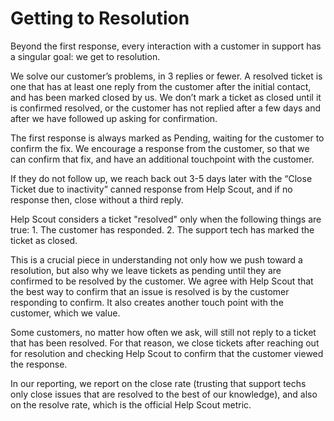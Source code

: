 # Getting to Resolution

Beyond the first response, every interaction with a customer in support has a singular goal: we get to resolution.

We solve our customer’s problems, in 3 replies or fewer. A resolved ticket is one that has at least one reply from the customer after the initial contact, and has been marked closed by us. We don’t mark a ticket as closed until it is confirmed resolved, or the customer has not replied after a few days and after we have followed up asking for confirmation.

The first response is always marked as Pending, waiting for the customer to confirm the fix. We encourage a response from the customer, so that we can confirm that fix, and have an additional touchpoint with the customer.

If they do not follow up, we reach back out 3-5 days later with the “Close Ticket due to inactivity” canned response from Help Scout, and if no response then, close without a third reply.

Help Scout considers a ticket "resolved" only when the following things are true: 1. The customer has responded. 2. The support tech has marked the ticket as closed.

This is a crucial piece in understanding not only how we push toward a resolution, but also why we leave tickets as pending until they are confirmed to be resolved by the customer. We agree with Help Scout that the best way to confirm that an issue is resolved is by the customer responding to confirm. It also creates another touch point with the customer, which we value.

Some customers, no matter how often we ask, will still not reply to a ticket that has been resolved. For that reason, we close tickets after reaching out for resolution and checking Help Scout to confirm that the customer viewed the response.

In our reporting, we report on the close rate \(trusting that support techs only close issues that are resolved to the best of our knowledge\), and also on the resolve rate, which is the official Help Scout metric.

